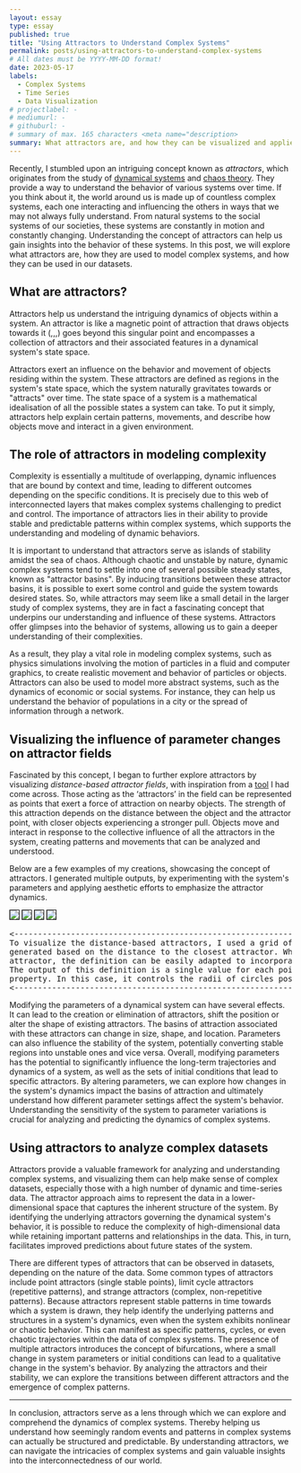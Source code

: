 ```yaml
---
layout: essay
type: essay
published: true
title: "Using Attractors to Understand Complex Systems"
permalink: posts/using-attractors-to-understand-complex-systems
# All dates must be YYYY-MM-DD format!
date: 2023-05-17
labels:
  - Complex Systems
  - Time Series
  - Data Visualization
# projectlabel: -
# mediumurl: -
# githuburl: -
# summary of max. 165 characters <meta name="description>
summary: What attractors are, and how they can be visualized and applied to understand complex datasets.
---
```


Recently, I stumbled upon an intriguing concept known as *attractors*, which originates from the study of <a href="https://en.m.wikipedia.org/wiki/Dynamical_systems_theory" target="_blank" class="lined">dynamical systems</a> and <a href="https://en.m.wikipedia.org/wiki/Chaos_theory" target="_blank" class="lined">chaos theory</a>. They provide a way to understand the behavior of various systems over time. If you think about it, the world around us is made up of countless complex systems, each one interacting and influencing the others in ways that we may not always fully understand. From natural systems to the social systems of our societies, these systems are constantly in motion and constantly changing. Understanding the concept of attractors can help us gain insights into the behavior of these systems. In this post, we will explore what attractors are, how they are used to model complex systems, and how they can be used in our datasets.

## What are attractors?
Attractors help us understand the intriguing dynamics of objects within a system. An attractor is like a magnetic point of attraction that draws objects towards it (,,,) goes beyond this singular point and encompasses a collection of attractors and their associated features in a dynamical system's state space.

Attractors exert an influence on the behavior and movement of objects residing within the system. These attractors are defined as regions in the system's state space, which the system naturally gravitates towards or "attracts" over time. The state space of a system is a mathematical idealisation of all the possible states a system can take. To put it simply, attractors help explain certain patterns, movements, and describe how objects move and interact in a given environment.

## The role of attractors in modeling complexity

Complexity is essentially a multitude of overlapping, dynamic influences that are bound by context and time, leading to different outcomes depending on the specific conditions. It is precisely due to this web of interconnected layers that makes complex systems challenging to predict and control. The importance of attractors lies in their ability to provide stable and predictable patterns within complex systems, which supports the understanding and modeling of dynamic behaviors.

It is important to understand that attractors serve as islands of stability amidst the sea of chaos. Although chaotic and unstable by nature, dynamic complex systems tend to settle into one of several possible steady states, known as "attractor basins". By inducing transitions between these attractor basins, it is possible to exert some control and guide the system towards desired states. So, while attractors may seem like a small detail in the larger study of complex systems, they are in fact a fascinating concept that underpins our understanding and influence of these systems. Attractors offer glimpses into the behavior of systems, allowing us to gain a deeper understanding of their complexities. 

As a result, they play a vital role in modeling complex systems, such as physics simulations involving the motion of particles in a fluid and computer graphics, to create realistic movement and behavior of particles or objects. Attractors can also be used to model more abstract systems, such as the dynamics of economic or social systems. For instance, they can help us understand the behavior of populations in a city or the spread of information through a network.

## Visualizing the influence of parameter changes on attractor fields

Fascinated by this concept, I began to further explore attractors by visualizing *distance-based attractor fields*, with inspiration from a <a href="https://object-e.net/tools/attractorfields-tools-gh" target="_blank" class="lined">tool</a> I had come across. Those acting as the ‘attractors’ in the field can be represented as points that exert a force of attraction on nearby objects. The strength of this attraction depends on the distance between the object and the attractor point, with closer objects experiencing a stronger pull. Objects move and interact in response to the collective influence of all the attractors in the system, creating patterns and movements that can be analyzed and understood.

Below are a few examples of my creations, showcasing the concept of attractors. I generated multiple outputs, by experimenting with the system's parameters and applying aesthetic efforts to emphasize the attractor dynamics.

<div class="ui small images">
  <img class="ui image" src="/images/attractorfields1.png" style="border: 1px solid black;">
  <img class="ui image" src="/images/attractorfields4.jpg" style="border: 1px solid black;">
  <img class="ui image" src="/images/attractorfields2.png" style="border: 1px solid black;">
  <img class="ui image" src="/images/attractorfields3.png" style="border: 1px solid black;">
</div>

<pre style="max-width: 550px">
<------------------------------------------------------------------------------------------------------------------>
To visualize the distance-based attractors, I used a grid of points. For each point in the grid, a value is
generated based on the distance to the closest attractor. While each point is solely influenced by its closest
attractor, the definition can be easily adapted to incorporate influence from multiple attractors simultaneously.
The output of this definition is a single value for each point on the grid, which can then be used to control any
property. In this case, it controls the radii of circles positioned on the points.
<------------------------------------------------------------------------------------------------------------------>
</pre>

Modifying the parameters of a dynamical system can have several effects. It can lead to the creation or elimination of attractors, shift the position or alter the shape of existing attractors. The basins of attraction associated with these attractors can change in size, shape, and location. Parameters can also influence the stability of the system, potentially converting stable regions into unstable ones and vice versa. Overall, modifying parameters has the potential to significantly influence the long-term trajectories and dynamics of a system, as well as the sets of initial conditions that lead to specific attractors. By altering parameters, we can explore how changes in the system's dynamics impact the basins of attraction and ultimately understand how different parameter settings affect the system's behavior. Understanding the sensitivity of the system to parameter variations is crucial for analyzing and predicting the dynamics of complex systems.

## Using attractors to analyze complex datasets

Attractors provide a valuable framework for analyzing and understanding complex systems, and visualizing them can help make sense of complex datasets, especially those with a high number of dynamic and time-series data. The attractor approach aims to represent the data in a lower-dimensional space that captures the inherent structure of the system. By identifying the underlying attractors governing the dynamical system's behavior, it is possible to reduce the complexity of high-dimensional data while retaining important patterns and relationships in the data. This, in turn, facilitates improved predictions about future states of the system.

There are different types of attractors that can be observed in datasets, depending on the nature of the data. Some common types of attractors include point attractors (single stable points), limit cycle attractors (repetitive patterns), and strange attractors (complex, non-repetitive patterns). Because attractors represent stable patterns in time towards which a system is drawn, they help identify the underlying patterns and structures in a system's dynamics, even when the system exhibits nonlinear or chaotic behavior. This can manifest as specific patterns, cycles, or even chaotic trajectories within the data of complex systems. The presence of multiple attractors introduces the concept of bifurcations, where a small change in system parameters or initial conditions can lead to a qualitative change in the system's behavior. By analyzing the attractors and their stability, we can explore the transitions between different attractors and the emergence of complex patterns.

<hr>
In conclusion, attractors serve as a lens through which we can explore and comprehend the dynamics of complex systems. Thereby helping us understand how seemingly random events and patterns in complex systems can actually be structured and predictable. By understanding attractors, we can navigate the intricacies of complex systems and gain valuable insights into the interconnectedness of our world.
